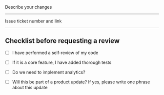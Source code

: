 Describe your changes

---

Issue ticket number and link

---

Checklist before requesting a review
---

- [ ] I have performed a self-review of my code 
- [ ] If it is a core feature, I have added thorough tests 
- [ ] Do we need to implement analytics? 
- [ ] Will this be part of a product update? If yes, please write one phrase about this update

